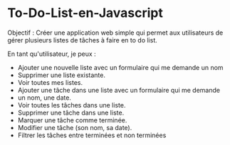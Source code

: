 # To-Do-List-en-Javascript

 Objectif : Créer une application web simple qui permet aux utilisateurs
 de gérer plusieurs listes de tâches à faire en to do list.

En tant qu'utilisateur, je peux : 

- Ajouter une nouvelle liste avec un formulaire qui me demande un nom
- Supprimer une liste existante.
- Voir toutes mes listes.
- Ajouter une tâche dans une liste avec un formulaire qui me demande
- un nom, une date.
- Voir toutes les tâches dans une liste.
- Supprimer une tâche dans une liste.
- Marquer une tâche comme terminée.
- Modifier une tâche (son nom, sa date).
- Filtrer les tâches entre terminées et non terminées

